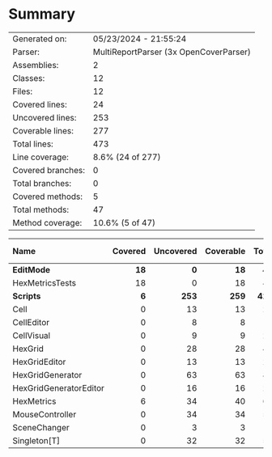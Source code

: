﻿# Summary
|||
|:---|:---|
| Generated on: | 05/23/2024 - 21:55:24 |
| Parser: | MultiReportParser (3x OpenCoverParser) |
| Assemblies: | 2 |
| Classes: | 12 |
| Files: | 12 |
| Covered lines: | 24 |
| Uncovered lines: | 253 |
| Coverable lines: | 277 |
| Total lines: | 473 |
| Line coverage: | 8.6% (24 of 277) |
| Covered branches: | 0 |
| Total branches: | 0 |
| Covered methods: | 5 |
| Total methods: | 47 |
| Method coverage: | 10.6% (5 of 47) |

|**Name**|**Covered**|**Uncovered**|**Coverable**|**Total**|**Line coverage**|**Covered**|**Total**|**Branch coverage**|**Covered**|**Total**|**Method coverage**|
|:---|---:|---:|---:|---:|---:|---:|---:|---:|---:|---:|---:|
|**EditMode**|**18**|**0**|**18**|**46**|**100%**|**0**|**0**|****|**3**|**3**|**100%**|
|HexMetricsTests|18|0|18|46|100%|0|0||3|3|100%|
|**Scripts**|**6**|**253**|**259**|**427**|**2.3%**|**0**|**0**|****|**2**|**44**|**4.5%**|
|Cell|0|13|13|29|0%|0|0||0|1|0%|
|CellEditor|0|8|8|18|0%|0|0||0|1|0%|
|CellVisual|0|9|9|23|0%|0|0||0|3|0%|
|HexGrid|0|28|28|44|0%|0|0||0|14|0%|
|HexGridEditor|0|13|13|22|0%|0|0||0|1|0%|
|HexGridGenerator|0|63|63|86|0%|0|0||0|8|0%|
|HexGridGeneratorEditor|0|16|16|28|0%|0|0||0|1|0%|
|HexMetrics|6|34|40|62|15%|0|0||2|6|33.3%|
|MouseController|0|34|34|55|0%|0|0||0|3|0%|
|SceneChanger|0|3|3|10|0%|0|0||0|1|0%|
|Singleton[T]|0|32|32|50|0%|0|0||0|5|0%|
